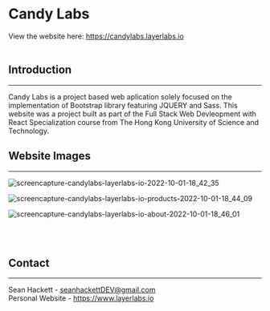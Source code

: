 # Candy Labs

View the website here:
https://candylabs.layerlabs.io
</br>
</br>


## Introduction
***
Candy Labs is a project based web aplication solely focused on the implementation of Bootstrap library featuring JQUERY and Sass. 
This website was a project built as part of the Full Stack Web Devleopment with React Specialization course from The Hong Kong 
University of Science and Technology. 



## Website Images
***

![screencapture-candylabs-layerlabs-io-2022-10-01-18_42_35](https://user-images.githubusercontent.com/100976172/193441061-6351bc6f-8a6e-45a1-9fd8-b8e0becff20f.png)

![screencapture-candylabs-layerlabs-io-products-2022-10-01-18_44_09](https://user-images.githubusercontent.com/100976172/193441064-f1809af8-91cb-4ced-9365-5be97808b76f.png)

![screencapture-candylabs-layerlabs-io-about-2022-10-01-18_46_01](https://user-images.githubusercontent.com/100976172/193441082-303af677-0255-4999-9190-f9f37610b4a2.png)

</br>
</br>


## Contact
***
Sean Hackett - seanhackettDEV@gmail.com </br>
Personal Website - https://www.layerlabs.io

